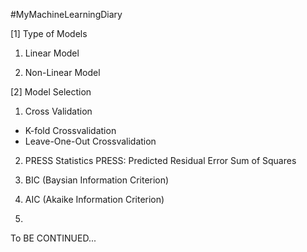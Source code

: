 #MyMachineLearningDiary

[1] Type of Models
1. Linear Model

2. Non-Linear Model 

[2] Model Selection
1. Cross Validation
  - K-fold Crossvalidation
  - Leave-One-Out Crossvalidation
 
2. PRESS Statistics
  PRESS: Predicted Residual Error Sum of Squares

2. BIC (Baysian Information Criterion)
3. AIC (Akaike Information Criterion)
4. 
To BE CONTINUED...
